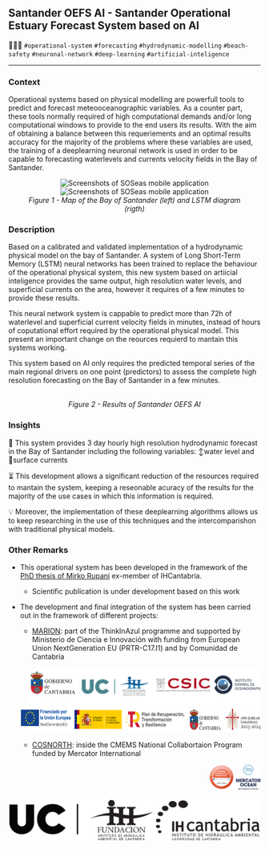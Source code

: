 
## Santander OEFS AI - Santander Operational Estuary Forecast System based on AI

🌊🤖✨ `#operational-system` `#forecasting` `#hydrodynamic-modelling` `#beach-safety` `#neuronal-network` `#deep-learning` `#artificial-inteligence`

---
### Context
Operational systems based on physical modelling are powerfull tools to predict and forecast meteooceanographic variables. As a counter part, these tools normally required of high computational demands and/or long computational windows to provide to the end users its results. With the aim of obtaining a balance between this requeriements and an optimal results accuracy for the majority of the problems where these variables are used, the training of a deeplearning neuronal network is used in order to be capable to forecasting waterlevels and currents velocity fields in the Bay of Santander.

<figure align="center">
    <img src="https://encrypted-tbn0.gstatic.com/images?q=tbn:ANd9GcQ8FVaKXsJN7SjVZG5-nMK0WaFQ1jprkwRWqg&s" alt="Screenshots of SOSeas mobile application" width="300"/>
    <img src="https://encrypted-tbn0.gstatic.com/images?q=tbn:ANd9GcRD_-EYNG7j_xt-KUqHngVDuL87gs8YuBTSkg&s" alt="Screenshots of SOSeas mobile application" width="300"/>
    <figcaption><i>Figure 1 - Map of the Bay of Santander (left) and LSTM diagram (rigth)</i></figcaption>
</figure>

### Description
Based on a calibrated and validated implementation of a hydrodynamic physical model on the bay of Santander. A system of Long Short-Term Memory (LSTM) neural networks has been trained to replace the behaviour of the operational physical system, this new system based on artiicial inteligence provides the same output, high resolution water levels, and superficial currents on the area, however it requires of a few minutes to provide these results.

This neural network system is cappable to predict more than 72h of waterlevel and superficial current velocity fields in minutes, instead of hours of coputational effort required by the operational physical model. This present an important change on the reources requierd to mantain this systems working.

This system based on AI only requires the predicted temporal series of the main regional drivers on one point (predictors) to assess the complete high resolution forecasting on the Bay of Santander in a few minutes.

<figure align="center">
    <img src="" width="150"/>
    <figcaption><i>Figure 2 - Results of Santander OEFS AI </i></figcaption>
</figure>

### Insights
🌊 This system provides 3 day hourly high resolution hydrodynamic forecast in the Bay of Santander including the following variables: ↕️water level and 🔀surface currents


⏳ This development allows a significant reduction of the resources required to mantain the system, keeping a reseonable acuracy of the results for the majority of the use cases in which this information is required.

💡 Moreover, the implementation of these deeplearning algorithms allows us to keep researching in the use of this techniques and the intercomparishon with traditional physical models.


### Other Remarks
* This operational system has been developed in the framework of the [PhD thesis of Mirko Rupani](https://ihcantabria.com/en/scientific-production/phd-theses-2/) ex-member of IHCantabria.
    * Scientific publication is under development based on this work

* The development and final integration of the system has been carried out in the framework of different projects:

    * [MARION](https://ihcantabria.com/en/data-science-and-artificial-intelligence-are-some-of-the-methods-used-by-marion-the-marine-pollution-prevention-system-developed-at-ihcantabria/): part of the ThinkInAzul programme and supported by Ministerio de Ciencia e Innovación with funding from European Union NextGeneration EU (PRTR-C17.I1) and by Comunidad de Cantabria 

    <p align="right">
    <img src="../_static/images/PCM-socios.png" height=75/>
    <img src="../_static/images/logos-PCM.png" height=50/>
    </p>

    * [COSNORTH](https://ihcantabria.com/en/cosnorth-offers-improved-environmental-maritime-and-climate-services-on-spains-northern-coastline/): inside the CMEMS National Collabortaion Program funded by Mercator International


<p align="right">
<img src="../_static/images/CMEMS DEMO_2024.png" height=50/>
<img src="../_static/images/Mercator.png" height=50/>
</p>


<p align="center">
<img align="center" src="../_static/images/UC+FIHAC+IHCantabrianegro.png" width="500"/>
</p>
